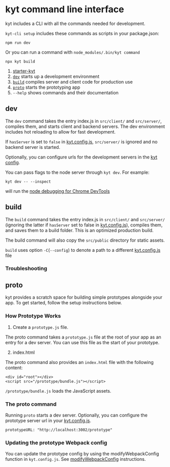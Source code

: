 # kyt command line interface

kyt includes a CLI with all the commands needed for development.

`kyt-cli setup` includes these commands as scripts in your package.json:

```
npm run dev
```

Or you can run a command with `node_modules/.bin/kyt command`

```
npx kyt build
```

1. [starter-kyt](/docs/Starterkyts.md)
2. [`dev`](/docs/commands.md#dev) starts up a development environment
3. [`build`](/docs/commands.md#build) compiles server and client code for production use
4. [`proto`](/docs/commands.md#proto) starts the prototyping app
5. `--help` shows commands and their documentation

## dev

The `dev` command takes the entry index.js in `src/client/` and `src/server/`, compiles them, and starts client and backend servers. The dev environment includes hot reloading to allow for fast development.

If `hasServer` is set to `false` in [kyt.config.js](/docs/kytConfig.md), `src/server/` is ignored and no backend server is started.

Optionally, you can configure urls for the development servers in the [kyt config](/docs/kytConfig.md).

You can pass flags to the node server through `kyt dev`.
For example:

```
kyt dev -- --inspect
```

will run the [node debugging for Chrome DevTools](https://medium.com/@paul_irish/debugging-node-js-nightlies-with-chrome-devtools-7c4a1b95ae27#.mpuwgy17v)

## build

The `build` command takes the entry index.js in `src/client/` and `src/server/` (ignoring the latter if `hasServer` set to false in [kyt.config.js](/docs/kytConfig.md)), compiles them, and saves them to a build folder. This is an optimized production build.

The build command will also copy the `src/public` directory for static assets.

`build` uses option `-C`(`--config`) to denote a path to a different [kyt.config.js](/docs/kytConfig.md) file

### Troubleshooting

## proto

kyt provides a scratch space for building simple prototypes alongside your app.
To get started, follow the setup instructions below.

### How Prototype Works

1. Create a `prototype.js` file.

The proto command takes a `prototype.js` file at the root of your app as an entry for a dev server. You can use this file as the start of your prototype.

2. index.html

The proto command also provides an `index.html` file with the following content:

```
<div id="root"></div>
<script src="/prototype/bundle.js"></script>
```

`/prototype/bundle.js` loads the JavaScript assets.

### The proto command

Running `proto` starts a dev server. Optionally, you can configure the prototype server url in your [kyt.config.js](/docs/kytConfig.md).

```
prototypeURL: "http://localhost:3002/prototype"
```

### Updating the prototype Webpack config

You can update the prototype config by using the modifyWebpackConfig function in `kyt.config.js`.
See [modifyWebpackConfig](/docs/kytConfig.md#modifywebpackconfig) instructions.
